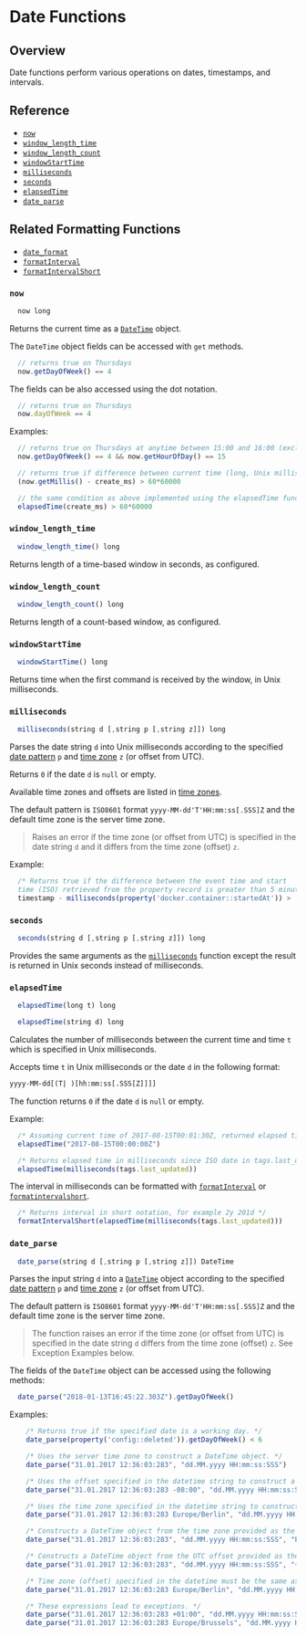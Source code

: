 # Date Functions

## Overview

Date functions perform various operations on dates, timestamps, and intervals.

## Reference

* [`now`](#now)
* [`window_length_time`](#window_length_time)
* [`window_length_count`](#window_length_count)
* [`windowStartTime`](#windowstarttime)
* [`milliseconds`](#milliseconds)
* [`seconds`](#seconds)
* [`elapsedTime`](#elapsedtime)
* [`date_parse`](#date_parse)

## Related Formatting Functions

* [`date_format`](functions-format.md#date_format)
* [`formatInterval`](functions-format.md#formatinterval)
* [`formatIntervalShort`](functions-format.md#formatintervalshort)

### `now`

```javascript
  now long
```

Returns the current time as a [`DateTime`](object-datetime.md) object.

The `DateTime` object fields can be accessed with `get` methods.

```javascript
  // returns true on Thursdays
  now.getDayOfWeek() == 4
```

The fields can be also accessed using the dot notation.

```javascript
  // returns true on Thursdays
  now.dayOfWeek == 4  
```

Examples:

```javascript
  // returns true on Thursdays at anytime between 15:00 and 16:00 (exclusive)
  now.getDayOfWeek() == 4 && now.getHourOfDay() == 15
```

```javascript
  // returns true if difference between current time (long, Unix milliseconds) and create_ms (long, Unix milliseconds) exceeds 1 hour
  (now.getMillis() - create_ms) > 60*60000

  // the same condition as above implemented using the elapsedTime function
  elapsedTime(create_ms) > 60*60000
```

### `window_length_time`

```javascript
  window_length_time() long
```

Returns length of a time-based window in seconds, as configured.

### `window_length_count`

```javascript
  window_length_count() long
```

Returns length of a count-based window, as configured.

### `windowStartTime`

```javascript
  windowStartTime() long
```

Returns time when the first command is received by the window, in Unix milliseconds.

### `milliseconds`

```javascript
  milliseconds(string d [,string p [,string z]]) long
```

Parses the date string `d` into Unix milliseconds according to the specified [date pattern](../shared/time-pattern.md) `p` and [time zone](../shared/timezone-list.md) `z` (or offset from UTC).

Returns `0` if the date `d` is `null` or empty.

Available time zones and offsets are listed in [time zones](../shared/timezone-list.md).

The default pattern is `ISO8601` format `yyyy-MM-dd'T'HH:mm:ss[.SSS]Z` and the default time zone is the server time zone.

> Raises an error if the time zone (or offset from UTC) is specified in the date string `d` and it differs from the time zone (offset) `z`.

Example:

```javascript
  /* Returns true if the difference between the event time and start
  time (ISO) retrieved from the property record is greater than 5 minutes. */
  timestamp - milliseconds(property('docker.container::startedAt')) >  5*60000
```

### `seconds`

```javascript
  seconds(string d [,string p [,string z]]) long
```

Provides the same arguments as the [`milliseconds`](#milliseconds) function except the result is returned in Unix seconds instead of milliseconds.

### `elapsedTime`

```javascript
  elapsedTime(long t) long
```

```javascript
  elapsedTime(string d) long
```

Calculates the number of milliseconds between the current time and time `t` which is specified in Unix milliseconds.

Accepts time `t` in Unix milliseconds or the date `d` in the following format:

```txt
yyyy-MM-dd[(T| )[hh:mm:ss[.SSS[Z]]]]
```

The function returns `0` if the date `d` is `null` or empty.

Example:

```javascript
  /* Assuming current time of 2017-08-15T00:01:30Z, returned elapsed time is 90000 */
  elapsedTime("2017-08-15T00:00:00Z")
```

```javascript
  /* Returns elapsed time in milliseconds since ISO date in tags.last_updated */
  elapsedTime(milliseconds(tags.last_updated))
```

The interval in milliseconds can be formatted with [`formatInterval`](functions-format.md#formatinterval) or [`formatintervalshort`](functions-format.md#formatintervalshort).

```javascript
  /* Returns interval in short notation, for example 2y 201d */
  formatIntervalShort(elapsedTime(milliseconds(tags.last_updated)))
```

### `date_parse`

```javascript
  date_parse(string d [,string p [,string z]]) DateTime
```

Parses the input string `d` into a [`DateTime`](object-datetime.md) object according to the specified [date pattern](../shared/time-pattern.md) `p` and [time zone](../shared/timezone-list.md) `z` (or offset from UTC).

The default pattern is `ISO8601` format `yyyy-MM-dd'T'HH:mm:ss[.SSS]Z` and the default time zone is the server time zone.

> The function raises an error if the time zone (or offset from UTC) is specified in the date string `d` differs from the time zone (offset) `z`. See Exception Examples below.

The fields of the `DateTime` object can be accessed using the following methods:

```javascript
  date_parse("2018-01-13T16:45:22.303Z").getDayOfWeek()
```

Examples:

```javascript
    /* Returns true if the specified date is a working day. */
    date_parse(property('config::deleted')).getDayOfWeek() < 6
```

```javascript
    /* Uses the server time zone to construct a DateTime object. */
    date_parse("31.01.2017 12:36:03:283", "dd.MM.yyyy HH:mm:ss:SSS")
```

```javascript
    /* Uses the offset specified in the datetime string to construct a DateTime object. */
    date_parse("31.01.2017 12:36:03:283 -08:00", "dd.MM.yyyy HH:mm:ss:SSS ZZ")
```

```javascript
    /* Uses the time zone specified in the datetime string to construct a DateTime object. */
    date_parse("31.01.2017 12:36:03:283 Europe/Berlin", "dd.MM.yyyy HH:mm:ss:SSS ZZZ")
```

```javascript
    /* Constructs a DateTime object from the time zone provided as the third argument. */
    date_parse("31.01.2017 12:36:03:283", "dd.MM.yyyy HH:mm:ss:SSS", "Europe/Berlin")
```

```javascript
    /* Constructs a DateTime object from the UTC offset provided as the third argument. */
    date_parse("31.01.2017 12:36:03:283", "dd.MM.yyyy HH:mm:ss:SSS", "+01:00")
```

```javascript
    /* Time zone (offset) specified in the datetime must be the same as provided in the third argument. */
    date_parse("31.01.2017 12:36:03:283 Europe/Berlin", "dd.MM.yyyy HH:mm:ss:SSS ZZZ", "Europe/Berlin")
```

```javascript
    /* These expressions lead to exceptions. */
    date_parse("31.01.2017 12:36:03:283 +01:00", "dd.MM.yyyy HH:mm:ss:SSS ZZ", "Europe/Berlin")
    date_parse("31.01.2017 12:36:03:283 Europe/Brussels", "dd.MM.yyyy HH:mm:ss:SSS ZZZ", "Europe/Berlin")
```
